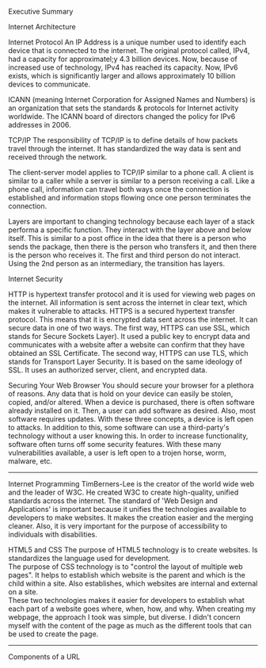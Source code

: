 Executive Summary 

Internet Architecture

Internet Protocol
An IP Address is a unique number used to identify each device that is connected to the internet.  The original protocol called, IPv4, had a capacity for approximatel;y 4.3 billion devices.  Now, because of increased use of technology, IPv4 has reached its capacity.  Now, IPv6 exists, which is significantly larger and allows approximately 10 billion devices to communicate.   

ICANN (meaning Internet Corporation for Assigned Names and Numbers) is an organization that sets the standards & protocols for Internet activity worldwide.  The ICANN board of directors changed the policy for IPv6 addresses in 2006.

TCP/IP
The responsibility of TCP/IP is to define details of how packets travel through the internet.  It has standardized the way data is sent and received through the network.  

The client-server model applies to TCP/IP similar to a phone call.  A client is similar to a caller while a server is similar to a person receiving a call.   Like a phone call, information can travel both ways once the connection is established and information stops flowing once one person terminates the connection. 

Layers are important to changing technology because each layer of a stack performa a specific function.  They interact with the layer above and below itself.  This is similar to a post office in the idea that there is a person who sends the package, then there is the person who transfers it, and then there is the person who receives it.  The first and third person do not interact.  Using the 2nd person as an intermediary, the transition has layers. 

Internet Security

HTTP is hypertext transfer protocol and it is used for viewing web pages on the internet.  All information is sent across the internet in clear text, which makes it vulnerable to attacks.  HTTPS is a secured hypertext transfer protocol.  This means that it is encrypted data sent across the internet.  It can secure data in one of two ways.  The first way, HTTPS can use SSL, which stands for Secure Sockets Layer). It used a public key to encrypt data and communicates with a website after a website can confirm that they have obtained an SSL Certificate.  The second way, HTTPS can use TLS, which stands for Transport Layer Security.  It is based on the same ideology of SSL.  It uses an authorized server, client, and encrypted data. 

Securing Your Web Browser
You should secure your browser for a plethora of reasons. Any data that is hold on your device can easily be stolen, copied, and/or altered.  When a device is purchased, there is often software already installed on it.  Then, a user can add software as desired.  Also, most software requires updates.  With these three concepts, a device is left open to attacks.  In addition to this, some software can use a third-party's technology without a user knowing this.  In order to increase functionality, software often turns off some security features.  With these many vulnerabilities available, a user is left open to a trojen horse, worm, malware, etc. 


------------------------------------------------------------------------------------------------
Internet Programming
TimBerners-Lee is the creator of the world wide web and the leader of W3C.  He created W3C to create high-quality, unified standards across the internet. 
The standard of 'Web Design and Applications' is important because it unifies the technologies available to developers to make websites.  It makes the creation easier and the merging cleaner.  Also, it is very important for the purpose of accessibility to individuals with disabilities. 

HTML5 and CSS
The purpose of HTML5 technology is to create websites.  Is standardizes the language used for development.  
The purpose of CSS technology is to "control the layout of multiple web pages".  It helps to establish which website is the parent and which is the child within a site.  Also establishes, which websites are internal and external on a site.  
These two technologies makes it easier for developers to establish what each part of a website goes where, when, how, and why. 
When creating my webpage, the approach I took was simple, but diverse.  I didn't concern myself with the content of the page as much as the different tools that can be used to create the page. 


------------------------------------------------------------------------------------------------

Components of a URL








